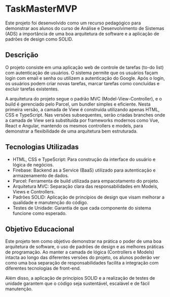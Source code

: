 # TaskMasterMVP

Este projeto foi desenvolvido como um recurso pedagógico para demonstrar aos alunos do curso de Análise e Desenvolvimento de Sistemas (ADS) a importância de uma boa arquitetura de software e a aplicação de padrões de design como SOLID.

## Descrição

O projeto consiste em uma aplicação web de controle de tarefas (to-do list) com autenticação de usuários. O sistema permite que os usuários façam login com email e senha ou utilizem a autenticação do Google. Após o login, os usuários podem criar novas tarefas, marcar tarefas como concluídas e excluir tarefas existentes.

A arquitetura do projeto segue o padrão MVC (Model-View-Controller), e o build é gerenciado pelo Parcel, um bundler simples e eficiente. Nesta primeira versão, a camada de View é construída utilizando apenas HTML, CSS e TypeScript. Nas versões subsequentes, serão criadas branches onde a camada de View será substituída por frameworks modernos como Vue, React e Angular, mantendo os mesmos controllers e models, para demonstrar a flexibilidade de uma arquitetura bem estruturada.

## Tecnologias Utilizadas

- HTML, CSS e TypeScript: Para construção da interface do usuário e lógica de negócios.
- Firebase: Backend as a Service (BaaS) utilizado para autenticação e armazenamento de dados.
- Parcel: Ferramenta de build utilizada para empacotamento do projeto.
- Arquitetura MVC: Separação clara das responsabilidades em Models, Views e Controllers.
- Padrões SOLID: Aplicação de princípios de design que visam melhorar a qualidade e manutenção do código.
- Testes de Unidade: Garantia de que cada componente do sistema funcione como esperado.

## Objetivo Educacional

Este projeto tem como objetivo demonstrar na prática o poder de uma boa arquitetura de software, o uso de padrões de design e as melhores práticas de programação. Ao manter a camada de lógica (Controllers e Models) intacta ao longo das diferentes versões do projeto, os alunos poderão ver como uma boa separação de responsabilidades facilita a integração com diferentes tecnologias de front-end.

Além disso, a aplicação de princípios SOLID e a realização de testes de unidade garantem que o código seja sustentável, escalável e de fácil manutenção.
